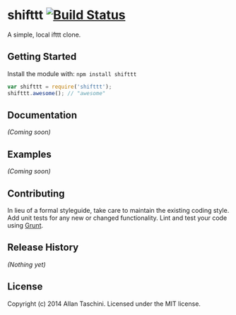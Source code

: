 # shifttt [![Build Status](https://secure.travis-ci.org/atask/shifttt.png?branch=master)](http://travis-ci.org/atask/shifttt)

A simple, local ifttt clone.

## Getting Started
Install the module with: `npm install shifttt`

```javascript
var shifttt = require('shifttt');
shifttt.awesome(); // "awesome"
```

## Documentation
_(Coming soon)_

## Examples
_(Coming soon)_

## Contributing
In lieu of a formal styleguide, take care to maintain the existing coding style. Add unit tests for any new or changed functionality. Lint and test your code using [Grunt](http://gruntjs.com/).

## Release History
_(Nothing yet)_

## License
Copyright (c) 2014 Allan Taschini. Licensed under the MIT license.
